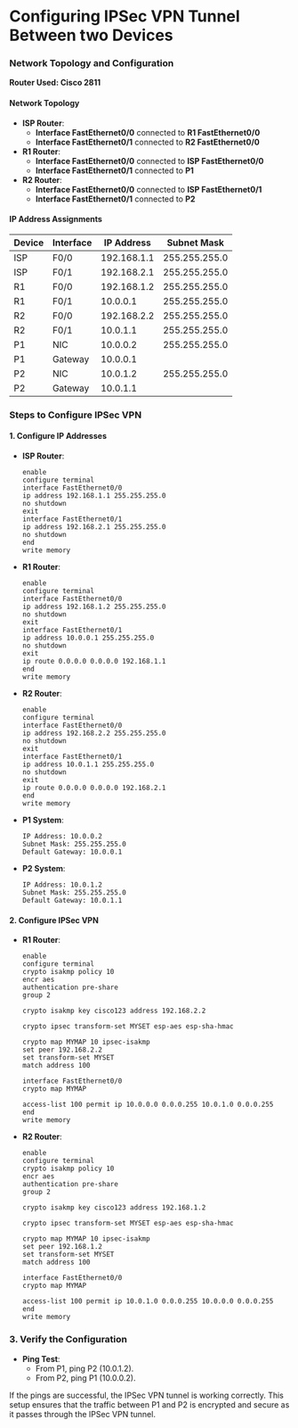 # Configuring IPSec VPN Tunnel Between two Devices

### Network Topology and Configuration

**Router Used: Cisco 2811**

#### Network Topology
- **ISP Router**: 
  - **Interface FastEthernet0/0** connected to **R1 FastEthernet0/0**
  - **Interface FastEthernet0/1** connected to **R2 FastEthernet0/0**
- **R1 Router**: 
  - **Interface FastEthernet0/0** connected to **ISP FastEthernet0/0**
  - **Interface FastEthernet0/1** connected to **P1**
- **R2 Router**: 
  - **Interface FastEthernet0/0** connected to **ISP FastEthernet0/1**
  - **Interface FastEthernet0/1** connected to **P2**

#### IP Address Assignments
| Device | Interface | IP Address         | Subnet Mask       |
|--------|------------|--------------------|-------------------|
| ISP    | F0/0       | 192.168.1.1        | 255.255.255.0     |
| ISP    | F0/1       | 192.168.2.1        | 255.255.255.0     |
| R1     | F0/0       | 192.168.1.2        | 255.255.255.0     |
| R1     | F0/1       | 10.0.0.1           | 255.255.255.0     |
| R2     | F0/0       | 192.168.2.2        | 255.255.255.0     |
| R2     | F0/1       | 10.0.1.1           | 255.255.255.0     |
| P1     | NIC        | 10.0.0.2           | 255.255.255.0     |
| P1     | Gateway    | 10.0.0.1           |                   |
| P2     | NIC        | 10.0.1.2           | 255.255.255.0     |
| P2     | Gateway    | 10.0.1.1           |                   |

### Steps to Configure IPSec VPN

#### 1. Configure IP Addresses

- **ISP Router**:
  ```plaintext
  enable
  configure terminal
  interface FastEthernet0/0
  ip address 192.168.1.1 255.255.255.0
  no shutdown
  exit
  interface FastEthernet0/1
  ip address 192.168.2.1 255.255.255.0
  no shutdown
  end
  write memory
  ```

- **R1 Router**:
  ```plaintext
  enable
  configure terminal
  interface FastEthernet0/0
  ip address 192.168.1.2 255.255.255.0
  no shutdown
  exit
  interface FastEthernet0/1
  ip address 10.0.0.1 255.255.255.0
  no shutdown
  exit
  ip route 0.0.0.0 0.0.0.0 192.168.1.1
  end
  write memory
  ```

- **R2 Router**:
  ```plaintext
  enable
  configure terminal
  interface FastEthernet0/0
  ip address 192.168.2.2 255.255.255.0
  no shutdown
  exit
  interface FastEthernet0/1
  ip address 10.0.1.1 255.255.255.0
  no shutdown
  exit
  ip route 0.0.0.0 0.0.0.0 192.168.2.1
  end
  write memory
  ```

- **P1 System**:
  ```plaintext
  IP Address: 10.0.0.2
  Subnet Mask: 255.255.255.0
  Default Gateway: 10.0.0.1
  ```

- **P2 System**:
  ```plaintext
  IP Address: 10.0.1.2
  Subnet Mask: 255.255.255.0
  Default Gateway: 10.0.1.1
  ```

#### 2. Configure IPSec VPN

- **R1 Router**:
  ```plaintext
  enable
  configure terminal
  crypto isakmp policy 10
  encr aes
  authentication pre-share
  group 2

  crypto isakmp key cisco123 address 192.168.2.2

  crypto ipsec transform-set MYSET esp-aes esp-sha-hmac

  crypto map MYMAP 10 ipsec-isakmp
  set peer 192.168.2.2
  set transform-set MYSET
  match address 100

  interface FastEthernet0/0
  crypto map MYMAP

  access-list 100 permit ip 10.0.0.0 0.0.0.255 10.0.1.0 0.0.0.255
  end
  write memory
  ```

- **R2 Router**:
  ```plaintext
  enable
  configure terminal
  crypto isakmp policy 10
  encr aes
  authentication pre-share
  group 2

  crypto isakmp key cisco123 address 192.168.1.2

  crypto ipsec transform-set MYSET esp-aes esp-sha-hmac

  crypto map MYMAP 10 ipsec-isakmp
  set peer 192.168.1.2
  set transform-set MYSET
  match address 100

  interface FastEthernet0/0
  crypto map MYMAP

  access-list 100 permit ip 10.0.1.0 0.0.0.255 10.0.0.0 0.0.0.255
  end
  write memory
  ```

### 3. Verify the Configuration
- **Ping Test**:
  - From P1, ping P2 (10.0.1.2).
  - From P2, ping P1 (10.0.0.2).

If the pings are successful, the IPSec VPN tunnel is working correctly. This setup ensures that the traffic between P1 and P2 is encrypted and secure as it passes through the IPSec VPN tunnel.
